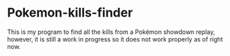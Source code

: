 # Pokemon-kills-finder
This is my program to find all the kills from a Pokémon showdown replay, however, it is still a work in progress so it does not work properly as of right now.
